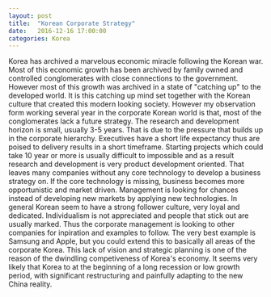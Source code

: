 ```yaml
---
layout: post
title:  "Korean Corporate Strategy"
date:   2016-12-16 17:00:00
categories: Korea
---
```


Korea has archived a marvelous economic miracle following the Korean war. Most of this economic growth has been archived by family owned and controlled conglomerates with close connections to the government. However most of this growth was archived in a state of "catching up" to the developed world. It is this catching up mind set together with the Korean culture that created this modern looking society.
However my observation form working several year in the corporate Korean world is that, most of the conglomerates lack a future strategy. The research and development horizon is small, usually 3-5 years. That is due to the pressure that builds up in the corporate hierarchy. Executives have a short life expectancy thus are poised to delivery results in a short timeframe. Starting projects which could take 10 year or more is usually difficult to impossible and as a result research and development is very product development oriented. That leaves many companies without any core technology to develop a business strategy on.
If the core technology is missing, business becomes more opportunistic and market driven. Management is looking for chances instead of developing new markets by applying new technologies.
In general Korean seem to have a strong follower culture, very loyal and dedicated. Individualism is not appreciated and people that stick out are usually marked. Thus the corporate management is looking to other companies for inpiration and examples to follow. The very best example is Samsung and Apple, but you could extend this to basically all areas of the corporate Korea. 
This lack of vision and strategic planning is one of the reason of the dwindling competiveness of Korea's economy. It seems very likely that Korea to at the beginning of a long recession or low growth period, with significant restructuring and painfully adapting to the new China reality. 
